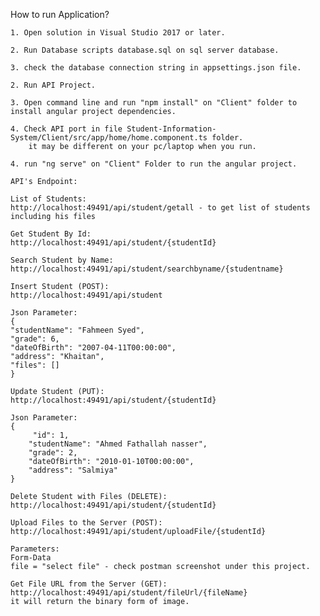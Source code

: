 How to run Application?

	1. Open solution in Visual Studio 2017 or later.

	2. Run Database scripts database.sql on sql server database.

	3. check the database connection string in appsettings.json file.

	2. Run API Project.

	3. Open command line and run "npm install" on "Client" folder to install angular project dependencies.

    4. Check API port in file Student-Information-System/Client/src/app/home/home.component.ts folder.
        it may be different on your pc/laptop when you run.

	4. run "ng serve" on "Client" Folder to run the angular project.

	API's Endpoint:

	List of Students:
	http://localhost:49491/api/student/getall - to get list of students including his files

	Get Student By Id:
	http://localhost:49491/api/student/{studentId}

	Search Student by Name:
	http://localhost:49491/api/student/searchbyname/{studentname}

	Insert Student (POST):
	http://localhost:49491/api/student

	Json Parameter:
	{
    "studentName": "Fahmeen Syed",
    "grade": 6,
    "dateOfBirth": "2007-04-11T00:00:00",
    "address": "Khaitan",
    "files": []
	}

	Update Student (PUT):
	http://localhost:49491/api/student/{studentId}

	Json Parameter:
	{
		 "id": 1,
        "studentName": "Ahmed Fathallah nasser",
        "grade": 2,
        "dateOfBirth": "2010-01-10T00:00:00",
        "address": "Salmiya"
	}

	Delete Student with Files (DELETE):
	http://localhost:49491/api/student/{studentId}

	Upload Files to the Server (POST):
	http://localhost:49491/api/student/uploadFile/{studentId}
	
	Parameters:
	Form-Data
	file = "select file" - check postman screenshot under this project.

	Get File URL from the Server (GET):
	http://localhost:49491/api/student/fileUrl/{fileName}
	it will return the binary form of image.
